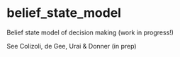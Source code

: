 # belief_state_model
Belief state model of decision making (work in progress!)

See Colizoli, de Gee, Urai & Donner (in prep)
